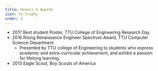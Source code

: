 ```yaml
---
title: Honors & Awards
icon: fa-trophy
order: 2
---
```


* 2017 Best student Poster, TTU College of Engineering Research Day
* 2016 Rising Renaissance Engineer Spectrum Award, TTU Computer Science Department
    + Presented by TTU college of Engineering to students who express academic and extra-curricular achievement, and exhibit a passion for lifelong learning.
* 2013 Eagle Scout, Boy Scouts of America
